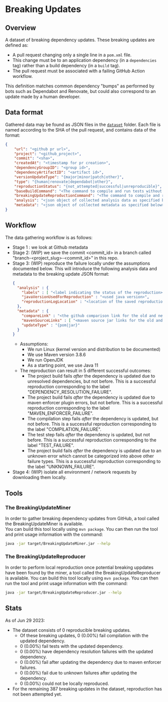 # Breaking Updates

## Overview 
A dataset of breaking dependency updates. 
These breaking updates are defined as:
* A pull request changing only a single line in a `pom.xml` file.
* This change must be to an application dependency (in a `dependencies` tag)
  rather than a build dependency (in a `build` tag).
* The pull request must be associated with a failing GitHub Action workflow.

This definition matches common dependency "bumps" as performed by bots such as 
Dependabot and Renovate, but could also correspond to an update made by a human developer.

## Data format 
Gathered data may be found as JSON files in the [`dataset`](/dataset) folder.
Each file is named according to the SHA of the pull request, and contains data of
the format:
```json
{
    "url": "<github pr url>",
    "project": "<github_project>",
    "commit": "<sha>",
    "createdAt": "<timestamp for pr creation>",
    "dependencyGroupID": "<group id>",
    "dependencyArtifactID": "<artifact id>",
    "versionUpdateType": "{major|minor|patch|other}",
    "type": "{human|renovate|dependabot|other}",
    "reproductionStatus": "{not_attempted|successful|unreproducible}",
    "baseBuildCommand": "<The command to compile and run tests without the breaking update commit>",
    "breakingUpdateReproductionCommand": "<The command to compile and run tests with the breaking update commit>",
    "analysis": "<json object of collected analysis data as specified below>",
    "metadata": "<json object of collected metadata as specified below>"
}
```

## Workflow
The data gathering workflow is as follows: 
* Stage 1 : we look at Github metadata
* Stage 2: (WIP) we save the commit <commit_id> in a branch called "branch-<project_slug>-<commit_id>" in this repo. 
* Stage 3: (WIP) reproduce the failure locally under the assumptions documented below. This will introduce the following analysis 
  data and metadata to the breaking update JSON format:
  ```json
  {
    "analysis" : {
      "labels" : [ "<label indicating the status of the reproduction>" ],
      "javaVersionUsedForReproduction" : "<used java version>",
      "reproductionLogLocation" : "<location of the saved reproduction log file>"
    },
    "metadata" : {
      "compareLink" : "<the github comparison link for the old and new tag releases of the updated dependency if it exists>",
      "mavenSourceLinks" : [ "<maven source jar links for the old and new releases of the updated dependency if they exist>"],
      "updateType" : "{pom|jar}"
    }
  }
  ```
  * Assumptions:
    * We run Linux (kernel version and distribution to be documented)
    * We use Maven version 3.8.6
    * We run OpenJDK
    * As a starting point, we use Java 11
  * The reproduction can result in 5 different successful outcomes:
    * The project build fails _after_ the dependency is updated due to unresolved dependencies, but not before.
      This is a successful reproduction corresponding to the label "DEPENDENCY_RESOLUTION_FAILURE".
    * The project build fails _after_ the dependency is updated due to maven enforcer plugin errors, but not before.
      This is a successful reproduction corresponding to the label "MAVEN_ENFORCER_FAILURE".
    * The compilation step fails _after_ the dependency is updated, but not before.
      This is a successful reproduction corresponding to the label "COMPILATION_FAILURE".
    * The test step fails _after_ the dependency is updated, but not before.
      This is a successful reproduction corresponding to the label "TEST_FAILURE".
    * The project build fails _after_ the dependency is updated due to an unknown error which cannot be categorized
      into above other failure types.
      This is a successful reproduction corresponding to the label "UNKNOWN_FAILURE".
* Stage 4: (WIP) isolate all environment / network requests by downloading them locally.

## Tools

### The BreakingUpdateMiner
In order to gather breaking dependency updates from GitHub, a tool called the 
BreakingUpdateMiner is available.  
You can build this tool locally using `mvn package`.
You can then run the tool and print usage information with the command:
```bash
java -jar target/BreakingUpdateMiner.jar --help 
```

### The BreakingUpdateReproducer
In order to perform local reproduction once potential breaking uppdates have been found by the miner,
a tool called the BreakingUpdateReproducer is available.
You can build this tool locally using `mvn package`.
You can then run the tool and print usage information with the command:
```bash
java -jar target/BreakingUpdateReproducer.jar --help 
```

## Stats
As of Jun 29 2023:
  * The dataset consists of 0 reproducible breaking updates.
    - Of these breaking updates, 0 (0.00%) fail compilation with the updated dependency.
    - 0 (0.00%) fail tests with the updated dependency.
    - 0 (0.00%) have dependency resolution failures with the updated dependency.
    - 0 (0.00%) fail after updating the dependency due to maven enforcer failures.
    - 0 (0.00%) fail due to unknown failures after updating the dependency.
    - 0 (0.00%) could not be locally reproduced.
  * For the remaining 387 breaking updates in the dataset, reproduction has not been attempted yet.
